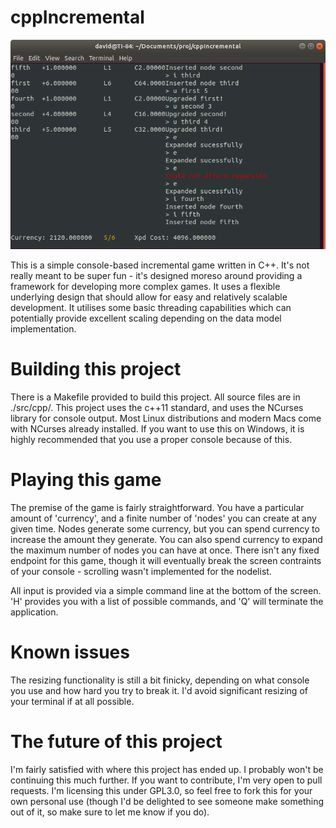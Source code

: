 # cppIncremental

![Example screenshot](example.png)

This is a simple console-based incremental game written in C++.
It's not really meant to be super fun - it's designed moreso around providing a framework for developing more complex games. It uses a flexible underlying design that should allow for easy and relatively scalable development. It utilises some basic threading capabilities which can potentially provide excellent scaling depending on the data model implementation.

# Building this project

There is a Makefile provided to build this project. All source files are in ./src/cpp/. 
This project uses the c++11 standard, and uses the NCurses library for console output. Most Linux distributions and modern Macs come with NCurses already installed. If you want to use this on Windows, it is highly recommended that you use a proper console because of this.

# Playing this game

The premise of the game is fairly straightforward. You have a particular amount of 'currency', and a finite number of 'nodes' you can create at any given time. Nodes generate some currency, but you can spend currency to increase the amount they generate. You can also spend currency to expand the maximum number of nodes you can have at once. There isn't any fixed endpoint for this game, though it will eventually break the screen contraints of your console - scrolling wasn't implemented for the nodelist.

All input is provided via a simple command line at the bottom of the screen. 'H' provides you with a list of possible commands, and 'Q' will terminate the application.

# Known issues

The resizing functionality is still a bit finicky, depending on what console you use and how hard you try to break it. I'd avoid significant resizing of your terminal if at all possible.

# The future of this project

I'm fairly satisfied with where this project has ended up. I probably won't be continuing this much further. If you want to contribute, I'm very open to pull requests. I'm licensing this under GPL3.0, so feel free to fork this for your own personal use (though I'd be delighted to see someone make something out of it, so make sure to let me know if you do).

